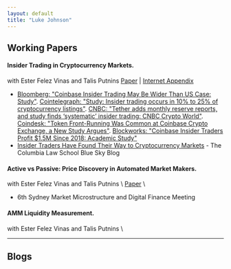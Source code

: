 ```yaml
---
layout: default
title: "Luke Johnson"
---
```


## Working Papers


#### Insider Trading in Cryptocurrency Markets. 

with Ester Felez Vinas and Talis Putnins
[Paper](https://papers.ssrn.com/sol3/papers.cfm?abstract_id=4184367) | [Internet Appendix](/it-cc/internet-appendix.pdf)

- [Bloomberg: "Coinbase Insider Trading May Be Wider Than US Case: Study"](https://www.bloomberg.com/news/articles/2022-08-17/coinbase-insider-trading-may-be-wider-than-us-case-study-says). [Cointelegraph: "Study: Insider trading occurs in 10% to 25% of cryptocurrency listings"](https://cointelegraph.com/news/study-insider-trading-occurs-in-10-to-25-of-cryptocurrency-listings). [CNBC: "Tether adds monthly reserve reports, and study finds ‘systematic’ insider trading: CNBC Crypto World"](https://www.cnbc.com/video/2022/08/18/bitcoin-break-losing-streak-study-finds-systematic-insider-trading-cnbc-crypto-world.html). [Coindesk: "Token Front-Running Was Common at Coinbase Crypto Exchange, a New Study Argues"](https://www.coindesk.com/business/2022/08/17/token-front-running-was-common-at-coinbase-a-new-study-argues/). [Blockworks: "Coinbase Insider Traders Profit $1.5M Since 2018: Academic Study"](https://blockworks.co/news/coinbase-insider-traders-profit-1-5m-since-2018-academic-study) 
- [Insider Traders Have Found Their Way to Cryptocurrency Markets](https://clsbluesky.law.columbia.edu/2022/08/26/insider-traders-have-found-their-way-to-cryptocurrency-markets/) - The Columbia Law School Blue Sky Blog

#### Active vs Passive: Price Discovery in Automated Market Makers. 

with Ester Felez Vinas and Talis Putnins \\
[Paper](/avp-pd/paper.pdf) \\
- 6th Sydney Market Microstructure and Digital Finance Meeting

#### AMM Liquidity Measurement. 

with Ester Felez Vinas and Talis Putnins \\


---

## Blogs




